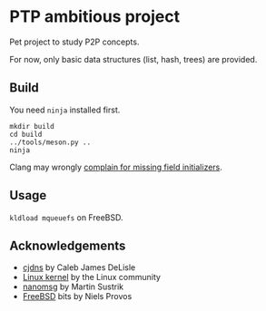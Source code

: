 # PTP ambitious project

Pet project to study P2P concepts.

For now, only basic data structures (list, hash, trees) are provided.

## Build

You need `ninja` installed first.

    mkdir build
    cd build
    ../tools/meson.py ..
    ninja

Clang may wrongly [complain for missing field initializers](https://llvm.org/bugs/show_bug.cgi?id=21689).

## Usage

`kldload mqueuefs` on FreeBSD.

## Acknowledgements

* [cjdns](https://github.com/cjdelisle/cjdns/) by Caleb James DeLisle
* [Linux kernel](https://www.kernel.org/) by the Linux community
* [nanomsg](https://github.com/nanomsg/nanomsg) by Martin Sustrik
* [FreeBSD](http://www.FreeBSD.org/) bits by Niels Provos
